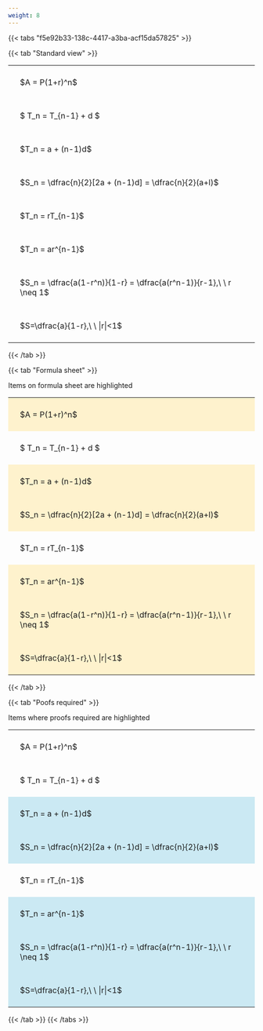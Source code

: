 ```yaml
---
weight: 8
---
```


{{< tabs "f5e92b33-138c-4417-a3ba-acf15da57825" >}}

{{< tab "Standard view" >}}

<style type="text/css">
#T_8f648 th.col_heading {
  text-align: left;
  font-size: 1em;
}
#T_8f648 td {
  text-align: left;
  font-size: 1em;
  padding: 1.5em;
}
</style>
<table id="T_8f648">
  <thead>
  </thead>
  <tbody>
    <tr>
      <td id="T_8f648_row0_col0" class="data row0 col0" >$A = P(1+r)^n$</td>
    </tr>
    <tr>
      <td id="T_8f648_row1_col0" class="data row1 col0" >$ T_n = T_{n-1} + d $</td>
    </tr>
    <tr>
      <td id="T_8f648_row2_col0" class="data row2 col0" >$T_n = a + (n-1)d$</td>
    </tr>
    <tr>
      <td id="T_8f648_row3_col0" class="data row3 col0" >$S_n = \dfrac{n}{2}[2a + (n-1)d] = \dfrac{n}{2}(a+l)$</td>
    </tr>
    <tr>
      <td id="T_8f648_row4_col0" class="data row4 col0" >$T_n = rT_{n-1}$</td>
    </tr>
    <tr>
      <td id="T_8f648_row5_col0" class="data row5 col0" >$T_n = ar^{n-1}$</td>
    </tr>
    <tr>
      <td id="T_8f648_row6_col0" class="data row6 col0" >$S_n = \dfrac{a(1-r^n)}{1-r} = \dfrac{a(r^n-1)}{r-1},\ \  r \neq 1$</td>
    </tr>
    <tr>
      <td id="T_8f648_row7_col0" class="data row7 col0" >$S=\dfrac{a}{1-r},\ \ |r|<1$</td>
    </tr>
  </tbody>
</table>
{{< /tab >}}

{{< tab "Formula sheet" >}}

Items on formula sheet are highlighted 
<br>
<style type="text/css">
#T_af8d6 th.col_heading {
  text-align: left;
  font-size: 1em;
}
#T_af8d6 td {
  text-align: left;
  font-size: 1em;
  padding: 1.5em;
}
#T_af8d6_row0_col0, #T_af8d6_row2_col0, #T_af8d6_row3_col0, #T_af8d6_row5_col0, #T_af8d6_row6_col0, #T_af8d6_row7_col0 {
  background-color: rgba(255,194,10, 0.2);
}
#T_af8d6_row1_col0, #T_af8d6_row4_col0 {
  background-color: rgba(0,0,0,0);
}
</style>
<table id="T_af8d6">
  <thead>
  </thead>
  <tbody>
    <tr>
      <td id="T_af8d6_row0_col0" class="data row0 col0" >$A = P(1+r)^n$</td>
    </tr>
    <tr>
      <td id="T_af8d6_row1_col0" class="data row1 col0" >$ T_n = T_{n-1} + d $</td>
    </tr>
    <tr>
      <td id="T_af8d6_row2_col0" class="data row2 col0" >$T_n = a + (n-1)d$</td>
    </tr>
    <tr>
      <td id="T_af8d6_row3_col0" class="data row3 col0" >$S_n = \dfrac{n}{2}[2a + (n-1)d] = \dfrac{n}{2}(a+l)$</td>
    </tr>
    <tr>
      <td id="T_af8d6_row4_col0" class="data row4 col0" >$T_n = rT_{n-1}$</td>
    </tr>
    <tr>
      <td id="T_af8d6_row5_col0" class="data row5 col0" >$T_n = ar^{n-1}$</td>
    </tr>
    <tr>
      <td id="T_af8d6_row6_col0" class="data row6 col0" >$S_n = \dfrac{a(1-r^n)}{1-r} = \dfrac{a(r^n-1)}{r-1},\ \  r \neq 1$</td>
    </tr>
    <tr>
      <td id="T_af8d6_row7_col0" class="data row7 col0" >$S=\dfrac{a}{1-r},\ \ |r|<1$</td>
    </tr>
  </tbody>
</table>
{{< /tab >}}

{{< tab "Poofs required" >}}

Items where proofs required are highlighted 
<br>
<style type="text/css">
#T_5b5b4 th.col_heading {
  text-align: left;
  font-size: 1em;
}
#T_5b5b4 td {
  text-align: left;
  font-size: 1em;
  padding: 1.5em;
}
#T_5b5b4_row0_col0, #T_5b5b4_row1_col0, #T_5b5b4_row4_col0 {
  background-color: rgba(0,0,0,0);
}
#T_5b5b4_row2_col0, #T_5b5b4_row3_col0, #T_5b5b4_row5_col0, #T_5b5b4_row6_col0, #T_5b5b4_row7_col0 {
  background-color: rgba(0,150,200, 0.2);
}
</style>
<table id="T_5b5b4">
  <thead>
  </thead>
  <tbody>
    <tr>
      <td id="T_5b5b4_row0_col0" class="data row0 col0" >$A = P(1+r)^n$</td>
    </tr>
    <tr>
      <td id="T_5b5b4_row1_col0" class="data row1 col0" >$ T_n = T_{n-1} + d $</td>
    </tr>
    <tr>
      <td id="T_5b5b4_row2_col0" class="data row2 col0" >$T_n = a + (n-1)d$</td>
    </tr>
    <tr>
      <td id="T_5b5b4_row3_col0" class="data row3 col0" >$S_n = \dfrac{n}{2}[2a + (n-1)d] = \dfrac{n}{2}(a+l)$</td>
    </tr>
    <tr>
      <td id="T_5b5b4_row4_col0" class="data row4 col0" >$T_n = rT_{n-1}$</td>
    </tr>
    <tr>
      <td id="T_5b5b4_row5_col0" class="data row5 col0" >$T_n = ar^{n-1}$</td>
    </tr>
    <tr>
      <td id="T_5b5b4_row6_col0" class="data row6 col0" >$S_n = \dfrac{a(1-r^n)}{1-r} = \dfrac{a(r^n-1)}{r-1},\ \  r \neq 1$</td>
    </tr>
    <tr>
      <td id="T_5b5b4_row7_col0" class="data row7 col0" >$S=\dfrac{a}{1-r},\ \ |r|<1$</td>
    </tr>
  </tbody>
</table>
{{< /tab >}}
{{< /tabs >}}